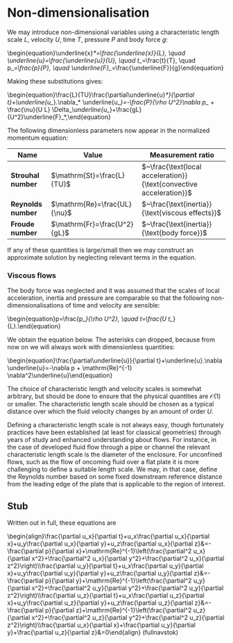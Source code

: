 # Non-dimensionalisation

We may introduce non-dimensional variables using a characteristic length scale $L$, velocity $U$, time $T$, pressure $P$ and body force $g$:

\begin{equation}\underline{x}_*=\frac{\underline{x}}{L}, \quad \underline{u}_*=\frac{\underline{u}}{U}, \quad t_*=\frac{t}{T}, \quad p_*=\frac{p}{P}, \quad \underline{F}_*=\frac{\underline{F}}{g}\end{equation}

Making these substitutions gives:

\begin{equation}\frac{L}{TU}\frac{\partial\underline{u}_*}{\partial t_*}+\underline{u_*}.\nabla_* \underline{u_*}=-\frac{P}{\rho U^2}\nabla p_* + \frac{\nu}{U L} \Delta_*\underline{u_*}+\frac{gL}{U^2}\underline{F}_*,\end{equation}

The following dimensionless parameters now appear in the normalized momentum equation:

| Name   | Value   | Measurement ratio   |
| --- | --- | --- |
| **Strouhal number** | $\mathrm{St}=\frac{L}{TU}$   | $~\frac{\text{local acceleration}}{\text{convective acceleration}}$ |
| **Reynolds number** | $\mathrm{Re}=\frac{UL}{\nu}$ | $~\frac{\text{inertia}}{\text{viscous effects}}$ |
| **Froude number**   | $\mathrm{Fr}=\frac{U^2}{gL}$ | $~\frac{\text{inertia}}{\text{body force}}$|

If any of these quantities is large/small then we may construct an approximate solution by neglecting relevant terms in the equation.






### Viscous flows

The body force was neglected and it was assumed that the scales of local acceleration, inertia and pressure are comparable so that the following non-dimensionalisations of time and velocity are sensible:

\begin{equation}p=\frac{p_*}{\rho U^2}, \quad t=\frac{U t_*}{L}.\end{equation}

We obtain the equation below. The asterisks can dropped, because from now on we will always work with dimensionless quantities:

\begin{equation}\frac{\partial\underline{u}}{\partial t}+\underline{u}.\nabla \underline{u}=-\nabla p + \mathrm{Re}^{-1} \nabla^2\underline{u}\end{equation}

The choice of characteristic length and velocity scales is somewhat arbitrary, but should be done to ensure that the physical quantities are $\mathcal{O}(1)$ or smaller. The characteristic length scale should be chosen as a typical distance over which the fluid velocity changes by an amount of order $U$.

Defining a characteristic length scale is not always easy, though fortunately practices have been established (at least for classical geometries) through years of study and enhanced understanding about flows. For instance, in the case of developed fluid flow through a pipe or channel the relevant characteristic length scale is the diameter of the enclosure. For unconfined flows, such as the flow of oncoming fluid over a flat plate it is more challenging to define a suitable length scale. We may, in that case, define the Reynolds number based on some fixed downstream reference distance from the leading edge of the plate that is applicable to the region of interest.




## Stub
Written out in full, these equations are

\begin{align}\frac{\partial u_x}{\partial t}+u_x\frac{\partial u_x}{\partial x}+u_y\frac{\partial u_x}{\partial y}+u_z\frac{\partial u_x}{\partial z}&=-\frac{\partial p}{\partial x}+\mathrm{Re}^{-1}\left(\frac{\partial^2 u_x}{\partial x^2}+\frac{\partial^2 u_x}{\partial y^2}+\frac{\partial^2 u_x}{\partial z^2}\right)\\\frac{\partial u_y}{\partial t}+u_x\frac{\partial u_y}{\partial x}+u_y\frac{\partial u_y}{\partial y}+u_z\frac{\partial u_y}{\partial z}&=-\frac{\partial p}{\partial y}+\mathrm{Re}^{-1}\left(\frac{\partial^2 u_y}{\partial x^2}+\frac{\partial^2 u_y}{\partial y^2}+\frac{\partial^2 u_y}{\partial z^2}\right)\\\frac{\partial u_z}{\partial t}+u_x\frac{\partial u_z}{\partial x}+u_y\frac{\partial u_z}{\partial y}+u_z\frac{\partial u_z}{\partial z}&=-\frac{\partial p}{\partial z}+\mathrm{Re}^{-1}\left(\frac{\partial^2 u_z}{\partial x^2}+\frac{\partial^2 u_z}{\partial y^2}+\frac{\partial^2 u_z}{\partial z^2}\right)\\\frac{\partial u_x}{\partial x}+\frac{\partial u_y}{\partial y}+\frac{\partial u_z}{\partial z}&=0\end{align} (fullnavstok)
